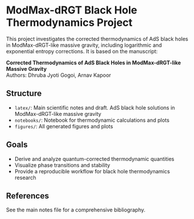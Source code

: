 # ModMax-dRGT Black Hole Thermodynamics Project

This project investigates the corrected thermodynamics of AdS black holes in ModMax-dRGT-like massive gravity, including logarithmic and exponential entropy corrections. It is based on the manuscript:

**Corrected Thermodynamics of AdS Black Holes in ModMax-dRGT-like Massive Gravity**  
Authors: Dhruba Jyoti Gogoi, Arnav Kapoor

## Structure
- `latex/`: Main scientific notes and draft. AdS black hole solutions in ModMax-dRGT-like massive gravity
- `notebooks/`: Notebook for thermodynamic calculations and plots
- `figures/`: All generated figures and plots

## Goals
- Derive and analyze quantum-corrected thermodynamic quantities
- Visualize phase transitions and stability
- Provide a reproducible workflow for black hole thermodynamics research

## References
See the main notes file for a comprehensive bibliography.

